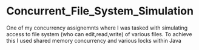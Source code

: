 # Concurrent_File_System_Simulation

One of my concurrency assignemnts where I was tasked with simulating access to file system (who can edit,read,write) of various files.
To achieve this I used shared memory concurrency and various locks within Java
